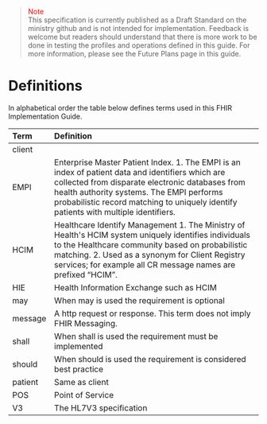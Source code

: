 ><span style="color:red">Note</span><br>This specification is currently published as a Draft Standard on the ministry github and is not intended for implementation. Feedback is welcome but readers should understand that there is more work to be done in testing the profiles and operations defined in this guide. For more information, please see the Future Plans page in this guide.

# Definitions

In alphabetical order the table below defines terms used in this FHIR Implementation Guide.

 Term | Definition
:---|:---
client |
EMPI | Enterprise Master Patient Index.  1. The EMPI is an index of patient data and identifiers which are collected from disparate electronic databases from health authority systems. The EMPI performs probabilistic record matching to uniquely identify patients with multiple identifiers.
HCIM | Healthcare Identify Management 1. The Ministry of Health's HCIM system uniquely identifies individuals to the Healthcare community based on probabilistic matching.  2.  Used as a synonym for Client Registry services; for example all CR message names are prefixed “HCIM”.
HIE | Health Information Exchange such as HCIM
may | When may is used the requirement is optional
message|A http request or response.  This term does not imply FHIR Messaging. 
shall | When shall is used the requirement must be implemented
should | When should is used the requirement is considered best practice
patient | Same as client
POS | Point of Service
V3 | The HL7V3 specification
